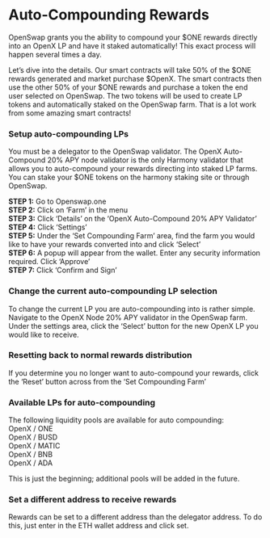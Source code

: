 # Auto-Compounding Rewards



OpenSwap grants you the ability to compound your $ONE rewards directly into an OpenX LP and have it staked automatically! This exact process will happen several times a day.&#x20;

Let’s dive into the details. Our smart contracts will take 50% of the $ONE rewards generated and market purchase $OpenX. The smart contracts then use the other 50% of your $ONE rewards and purchase a token the end user selected on OpenSwap. The two tokens will be used to create LP tokens and automatically staked on the OpenSwap farm. That is a lot work from some amazing smart contracts!

### **Setup auto-compounding LPs**&#x20;

You must be a delegator to the OpenSwap validator. The OpenX Auto-Compound 20% APY node validator is the only Harmony validator that allows you to auto-compound your rewards directing into staked LP farms. You can stake your $ONE tokens on the harmony staking site or through OpenSwap.

**STEP 1:** Go to Openswap.one \
**STEP 2:** Click on ‘Farm’ in the menu \
**STEP 3:** Click ‘Details’ on the ‘OpenX Auto-Compound 20% APY Validator’\
**STEP 4:** Click ‘Settings’\
**STEP 5:** Under the ‘Set Compounding Farm’ area, find the farm you would like to have your rewards converted into and click ‘Select’\
**STEP 6:** A popup will appear from the wallet. Enter any security information required. Click ‘Approve’ \
**STEP 7:** Click ‘Confirm and Sign’



### **Change the current auto-compounding LP selection**

To change the current LP you are auto-compounding into is rather simple. Navigate to the OpenX Node 20% APY validator in the OpenSwap farm. Under the settings area, click the ‘Select’ button for the new OpenX LP you would like to receive.&#x20;



### Resetting back to normal rewards distribution

If you determine you no longer want to auto-compound your rewards, click the ‘Reset’ button across from the ‘Set Compounding Farm’



### Available LPs for auto-compounding

The following liquidity pools are available for auto compounding:\
OpenX / ONE\
OpenX / BUSD\
OpenX / MATIC\
OpenX / BNB\
OpenX / ADA

This is just the beginning; additional pools will be added in the future.



### Set a different address to receive rewards

Rewards can be set to a different address than the delegator address. To do this, just enter in the ETH wallet address and click set.

